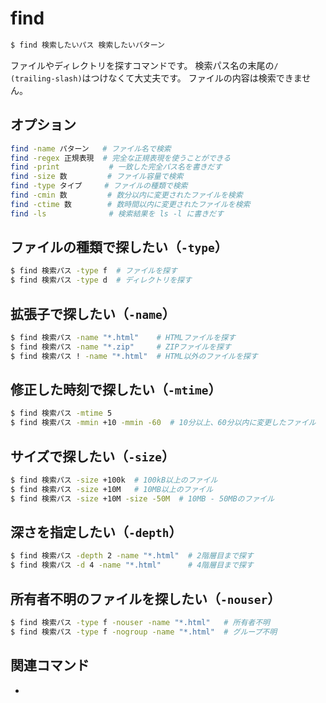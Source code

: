 # find

```bash
$ find 検索したいパス 検索したいパターン
```

ファイルやディレクトリを探すコマンドです。
検索パス名の末尾の``/ (trailing-slash)``はつけなくて大丈夫です。
ファイルの内容は検索できません。

## オプション

```bash
find -name パターン   # ファイル名で検索
find -regex 正規表現  # 完全な正規表現を使うことができる
find -print           # 一致した完全パス名を書きだす
find -size 数         # ファイル容量で検索
find -type タイプ     # ファイルの種類で検索
find -cmin 数         # 数分以内に変更されたファイルを検索
find -ctime 数        # 数時間以内に変更されたファイルを検索
find -ls              # 検索結果を ls -l に書きだす
```

## ファイルの種類で探したい（``-type``）

```bash
$ find 検索パス -type f  # ファイルを探す
$ find 検索パス -type d  # ディレクトリを探す
```

## 拡張子で探したい（``-name``）

```bash
$ find 検索パス -name "*.html"    # HTMLファイルを探す
$ find 検索パス -name "*.zip"     # ZIPファイルを探す
$ find 検索パス ! -name "*.html"  # HTML以外のファイルを探す
```

## 修正した時刻で探したい（``-mtime``）

```bash
$ find 検索パス -mtime 5
$ find 検索パス -mmin +10 -mmin -60  # 10分以上、60分以内に変更したファイル
```

## サイズで探したい（``-size``）

```bash
$ find 検索パス -size +100k  # 100kB以上のファイル
$ find 検索パス -size +10M   # 10MB以上のファイル
$ find 検索パス -size +10M -size -50M  # 10MB - 50MBのファイル
```

## 深さを指定したい（``-depth``）

```bash
$ find 検索パス -depth 2 -name "*.html"  # 2階層目まで探す
$ find 検索パス -d 4 -name "*.html"      # 4階層目まで探す
```

## 所有者不明のファイルを探したい（``-nouser``）

```bash
$ find 検索パス -type f -nouser -name "*.html"   # 所有者不明
$ find 検索パス -type f -nogroup -name "*.html"  # グループ不明
```

## 関連コマンド

- [](./command-fd.md)
